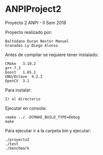 # ANPIProject2
Proyecto 2 ANPI - II Sem 2018

Proyecto realizado por:

    Baltodano Duran Nestor Manuel 
    Granados Ly Diego Alonso


Antes de compilar se requiere tener instalado:

    CMake	3.10.2
    g++	7.3
    boost	1.65.1
    GNU/Octave	4.2.2
    OpenCV	3.1
  
Para instalar:

    Ir al directorio
    
Ejecutar en consola:
  
  
    cmake ../ -DCMAKE_BUILD_TYPE=Debug
    make

Para ejecutar ir a la carpeta bin y ejecutar:
    
    ./proyecto2
    ./test
    ./benchmark
